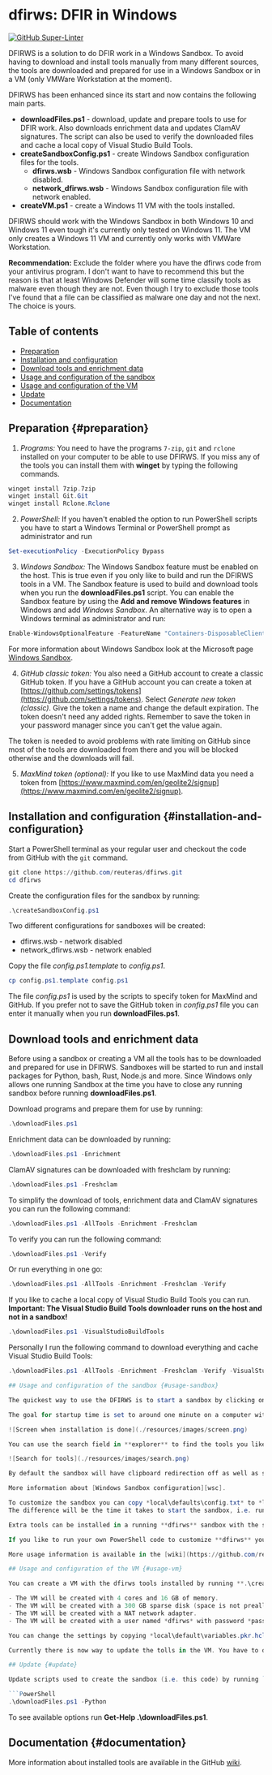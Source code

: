 # dfirws: DFIR in Windows

[![GitHub Super-Linter](https://github.com/reuteras/dfirws/actions/workflows/linter.yml/badge.svg)](https://github.com/marketplace/actions/super-linter)

DFIRWS is a solution to do DFIR work in a Windows Sandbox. To avoid having to download and install tools manually from many different sources, the tools are downloaded and prepared for use in a Windows Sandbox or in a VM (only VMWare Workstation at the moment).

DFIRWS has been enhanced since its start and now contains the following main parts.

- **downloadFiles.ps1** - download, update and prepare tools to use for DFIR work. Also downloads enrichment data and updates ClamAV signatures. The script can also be used to verify the downloaded files and cache a local copy of Visual Studio Build Tools.
- **createSandboxConfig.ps1** - create Windows Sandbox configuration files for the tools.
  - **dfirws.wsb** - Windows Sandbox configuration file with network disabled.
  - **network_dfirws.wsb** - Windows Sandbox configuration file with network enabled.
- **createVM.ps1** - create a Windows 11 VM with the tools installed.

DFIRWS should work with the Windows Sandbox in both Windows 10 and Windows 11 even tough it's currently only tested on Windows 11. The VM only creates a Windows 11 VM and currently only works with VMWare Workstation.

**Recommendation:** Exclude the folder where you have the dfirws code from your antivirus program. I don't want to have to recommend this but the reason is that at least Windows Defender will some time classify tools as malware even though they are not. Even though I try to exclude those tools I've found that a file can be classified as malware one day and not the next. The choice is yours.

## Table of contents

- [Preparation](#preparation)
- [Installation and configuration](#installation-and-configuration)
- [Download tools and enrichment data](#download-tools-and-enrichment-data)
- [Usage and configuration of the sandbox](#usage-sandbox)
- [Usage and configuration of the VM](#usage-vm)
- [Update](#update)
- [Documentation](#documentation)

## Preparation {#preparation}

1. *Programs:* You need to have the programs `7-zip`, `git` and `rclone` installed on your computer to be able to use DFIRWS. If you miss any of the tools you can install them with **winget** by typing the following commands.

```PowerShell
winget install 7zip.7zip
winget install Git.Git
winget install Rclone.Rclone
```

2. *PowerShell:* If you haven't enabled the option to run PowerShell scripts you have to start a Windows Terminal or PowerShell prompt as administrator and run

```PowerShell
Set-executionPolicy -ExecutionPolicy Bypass
```

3. *Windows Sandbox:* The Windows Sandbox feature must be enabled on the host. This is true even if you only like to build and run the DFIRWS tools in a VM. The Sandbox feature is used to build and download tools when you run the **downloadFiles.ps1** script.
You can enable the Sandbox feature by using the **Add and remove Windows features** in Windows and add *Windows Sandbox*. An alternative way is to open a Windows terminal as administrator and run:

```PowerShell
Enable-WindowsOptionalFeature -FeatureName "Containers-DisposableClientVM" -All -Online
```

For more information about Windows Sandbox look at the Microsoft page [Windows Sandbox][wsa].

4. *GitHub classic token:* You also need a GitHub account to create a classic GitHub token. If you have a GitHub account you can create a token at [https://github.com/settings/tokens](https://github.com/settings/tokens). Select *Generate new token (classic)*. Give the token a name and change the default expiration. The token doesn't need any added rights.
Remember to save the token in your password manager since you can't get the value again.

The token is needed to avoid problems with rate limiting on GitHub since most of the tools are downloaded from there and you will be blocked otherwise and the downloads will fail.

5. *MaxMind token (optional):* If you like to use MaxMind data you need a token from [https://www.maxmind.com/en/geolite2/signup](https://www.maxmind.com/en/geolite2/signup).

## Installation and configuration {#installation-and-configuration}

Start a PowerShell terminal as your regular user and checkout the code from GitHub with the `git` command.

```PowerShell
git clone https://github.com/reuteras/dfirws.git
cd dfirws
```

Create the configuration files for the sandbox by running:

```PowerShell
.\createSandboxConfig.ps1
```

Two different configurations for sandboxes will be created:

- dfirws.wsb - network disabled
- network_dfirws.wsb - network enabled

Copy the file *config.ps1.template* to *config.ps1*.

```PowerShell
cp config.ps1.template config.ps1
```

The file *config.ps1* is used by the scripts to specify token for MaxMind and GitHub. If you prefer not to save the GitHub token in *config.ps1* file you can enter it manually when you run **downloadFiles.ps1**.

## Download tools and enrichment data

Before using a sandbox or creating a VM all the tools has to be downloaded and prepared for use in DFIRWS. Sandboxes will be started to run and install packages for Python, bash, Rust, Node.js and more. Since Windows only allows one running Sandbox at the time you have to close any running sandbox before running **downloadFiles.ps1**.

Download programs and prepare them for use by running:

```PowerShell
.\downloadFiles.ps1
```

Enrichment data can be downloaded by running:

```PowerShell
.\downloadFiles.ps1 -Enrichment
```

ClamAV signatures can be downloaded with freshclam by running:

```PowerShell
.\downloadFiles.ps1 -Freshclam
```

To simplify the download of tools, enrichment data and ClamAV signatures you can run the following command:

```PowerShell
.\downloadFiles.ps1 -AllTools -Enrichment -Freshclam
```

To verify you can run the following command:

```PowerShell
.\downloadFiles.ps1 -Verify
```

Or run everything in one go:

```PowerShell
.\downloadFiles.ps1 -AllTools -Enrichment -Freshclam -Verify
```

If you like to cache a local copy of Visual Studio Build Tools you can run. **Important: The Visual Studio Build Tools downloader runs on the host and not in a sandbox!**

```PowerShell
.\downloadFiles.ps1 -VisualStudioBuildTools
```

Personally I run the following command to download everything and cache Visual Studio Build Tools:

```PowerShell
.\downloadFiles.ps1 -AllTools -Enrichment -Freshclam -Verify -VisualStudioBuildTools

## Usage and configuration of the sandbox {#usage-sandbox}

The quickest way to use the DFIRWS is to start a sandbox by clicking on **dfirws.wsb** or running **.\dfirws.wsb** in a PowerShell terminal. The sandbox will start and the tools will be available after a couple of minutes.

The goal for startup time is set to around one minute on a computer with a Intel Core i7 and the default configuration. The following is an example screen of the sandbox running after start.

![Screen when installation is done](./resources/images/screen.png)

You can use the search field in **explorer** to find the tools you like to use. See example below.

![Search for tools](./resources/images/search.png)

By default the sandbox will have clipboard redirection off as well as secure defaults for other settings. If you like to enable clipboard copy and paste you should change `<ClipboardRedirection>Disable</ClipboardRedirection>` to `<ClipboardRedirection>Enable</ClipboardRedirection>`. 

More information about [Windows Sandbox configuration][wsc].

To customize the sandbox you can copy *local\defaults\config.txt* to *local\config.txt* and change the settings to your liking. The file *local\config.txt* is used by the scripts to specify which tools to install when the sandbox starts. Every tool will still be downloaded and can be installed later in the sandbox if needed.
The difference will be the time it takes to start the sandbox, i.e. running an installer for a program on every start.

Extra tools can be installed in a running **dfirws** sandbox with the script **dfirws-install.ps1**. To list available tools run **Get-Help dfirws-install.ps1**. To install a tool run **dfirws-install.ps1 -<tool>**.

If you like to run your own PowerShell code to customize **dfirws** you can copy *local\defaults\customize-sandbox.ps1* to *local\customize.ps1* and modify it. Observe that the latest version of PowerShell will be installed when you start **dfirws** and that version will be used to run the script. Currently this is PowerShell 7.4.x and some things are different from earlier versions of PowerShell.

More usage information is available in the [wiki](https://github.com/reuteras/dfirws/wiki). A local copy of the wiki is available by clicking on the **dfirws wiki** link on the desktop.

## Usage and configuration of the VM {#usage-vm}

You can create a VM with the dfirws tools installed by running **.\createVM.ps1**. Currently only VMWare Workstation is supported on Windows x64. The script will download the Windows 11 Enterprise ISO from Microsoft and create a VM with the tools installed. The VM will be created  in the root folder of the checked out repository.

- The VM will be created with 4 cores and 16 GB of memory.
- The VM will be created with a 300 GB sparse disk (space is not preallocated).
- The VM will be created with a NAT network adapter.
- The VM will be created with a user named *dfirws* with password *password*.

You can change the settings by copying *local\default\variables.pkr.hcl* to *local\variables.pkr.hcl* and modify the settings to your liking. You can for example change setting for autounattend to change the default keyboard to US (Swedish is the default).

Currently there is now way to update the tolls in the VM. You have to delete the VM and run **.\createVM.ps1** again.

## Update {#update}

Update scripts used to create the sandbox (i.e. this code) by running `git pull` and then update the tools by running **.\downloadFiles.ps1** again. Check *.\local\defaults\config.txt* for changed and added configuration options. You can also opt to only update parts of the included tools. To update Python tools run:

```PowerShell
.\downloadFiles.ps1 -Python
```

To see available options run **Get-Help .\downloadFiles.ps1**.

## Documentation {#documentation}

More information about installed tools are available in the GitHub [wiki][wid].

  [wid]: https://github.com/reuteras/dfirws/wiki/Documentation
  [wsa]: https://learn.microsoft.com/en-us/windows/security/threat-protection/windows-sandbox/windows-sandbox-overview
  [wsc]: https://learn.microsoft.com/en-us/windows/security/threat-protection/windows-sandbox/windows-sandbox-configure-using-wsb-file
